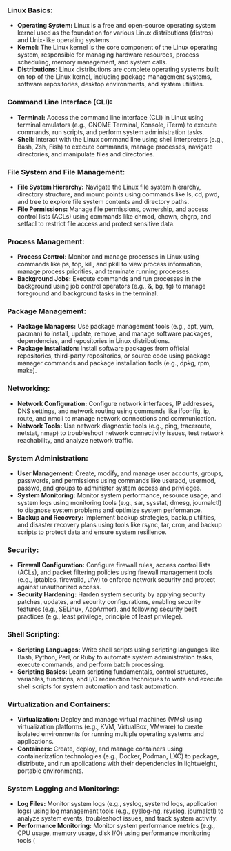 ### Linux Basics:
- **Operating System:** Linux is a free and open-source operating system kernel used as the foundation for various Linux distributions (distros) and Unix-like operating systems.
- **Kernel:** The Linux kernel is the core component of the Linux operating system, responsible for managing hardware resources, process scheduling, memory management, and system calls.
- **Distributions:** Linux distributions are complete operating systems built on top of the Linux kernel, including package management systems, software repositories, desktop environments, and system utilities.

### Command Line Interface (CLI):
- **Terminal:** Access the command line interface (CLI) in Linux using terminal emulators (e.g., GNOME Terminal, Konsole, iTerm) to execute commands, run scripts, and perform system administration tasks.
- **Shell:** Interact with the Linux command line using shell interpreters (e.g., Bash, Zsh, Fish) to execute commands, manage processes, navigate directories, and manipulate files and directories.

### File System and File Management:
- **File System Hierarchy:** Navigate the Linux file system hierarchy, directory structure, and mount points using commands like ls, cd, pwd, and tree to explore file system contents and directory paths.
- **File Permissions:** Manage file permissions, ownership, and access control lists (ACLs) using commands like chmod, chown, chgrp, and setfacl to restrict file access and protect sensitive data.

### Process Management:
- **Process Control:** Monitor and manage processes in Linux using commands like ps, top, kill, and pkill to view process information, manage process priorities, and terminate running processes.
- **Background Jobs:** Execute commands and run processes in the background using job control operators (e.g., &, bg, fg) to manage foreground and background tasks in the terminal.

### Package Management:
- **Package Managers:** Use package management tools (e.g., apt, yum, pacman) to install, update, remove, and manage software packages, dependencies, and repositories in Linux distributions.
- **Package Installation:** Install software packages from official repositories, third-party repositories, or source code using package manager commands and package installation tools (e.g., dpkg, rpm, make).

### Networking:
- **Network Configuration:** Configure network interfaces, IP addresses, DNS settings, and network routing using commands like ifconfig, ip, route, and nmcli to manage network connections and communication.
- **Network Tools:** Use network diagnostic tools (e.g., ping, traceroute, netstat, nmap) to troubleshoot network connectivity issues, test network reachability, and analyze network traffic.

### System Administration:
- **User Management:** Create, modify, and manage user accounts, groups, passwords, and permissions using commands like useradd, usermod, passwd, and groups to administer system access and privileges.
- **System Monitoring:** Monitor system performance, resource usage, and system logs using monitoring tools (e.g., sar, sysstat, dmesg, journalctl) to diagnose system problems and optimize system performance.
- **Backup and Recovery:** Implement backup strategies, backup utilities, and disaster recovery plans using tools like rsync, tar, cron, and backup scripts to protect data and ensure system resilience.

### Security:
- **Firewall Configuration:** Configure firewall rules, access control lists (ACLs), and packet filtering policies using firewall management tools (e.g., iptables, firewalld, ufw) to enforce network security and protect against unauthorized access.
- **Security Hardening:** Harden system security by applying security patches, updates, and security configurations, enabling security features (e.g., SELinux, AppArmor), and following security best practices (e.g., least privilege, principle of least privilege).

### Shell Scripting:
- **Scripting Languages:** Write shell scripts using scripting languages like Bash, Python, Perl, or Ruby to automate system administration tasks, execute commands, and perform batch processing.
- **Scripting Basics:** Learn scripting fundamentals, control structures, variables, functions, and I/O redirection techniques to write and execute shell scripts for system automation and task automation.

### Virtualization and Containers:
- **Virtualization:** Deploy and manage virtual machines (VMs) using virtualization platforms (e.g., KVM, VirtualBox, VMware) to create isolated environments for running multiple operating systems and applications.
- **Containers:** Create, deploy, and manage containers using containerization technologies (e.g., Docker, Podman, LXC) to package, distribute, and run applications with their dependencies in lightweight, portable environments.

### System Logging and Monitoring:
- **Log Files:** Monitor system logs (e.g., syslog, systemd logs, application logs) using log management tools (e.g., syslog-ng, rsyslog, journalctl) to analyze system events, troubleshoot issues, and track system activity.
- **Performance Monitoring:** Monitor system performance metrics (e.g., CPU usage, memory usage, disk I/O) using performance monitoring tools (
